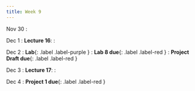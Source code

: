 ```yaml
---
title: Week 9
---
```

Nov 30
: [](#)

Dec 1
: **Lecture 16**:
: [](#)

Dec 2
: **Lab**{: .label .label-purple } 
  : **Lab 8 due**{: .label .label-red }
  : **Project Draft due**{: .label .label-red }

Dec 3
: **Lecture 17**:
: [](#)

Dec 4
: **Project 1 due**{: .label .label-red }

